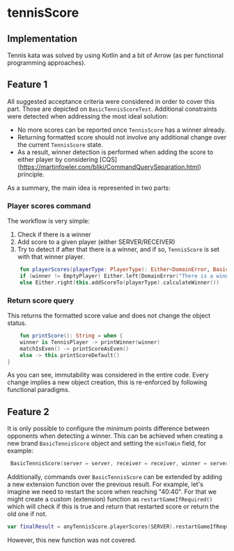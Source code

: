 # tennisScore
## Implementation
Tennis kata was solved by using Kotlin and a bit of Arrow (as per functional programming approaches).
## Feature 1
All suggested acceptance criteria were considered in order to cover this part. Those are depicted on
`BasicTennisScoreTest`. 
 Additional constraints were detected when addressing the most ideal solution:
- No more scores can be reported once `TennisScore` has a winner already.
- Returning formatted score should not involve any additional change over the current `TennisScore` state.
- As a result, winner detection is performed when adding the score to either player by considering [CQS]
  (https://martinfowler.com/bliki/CommandQuerySeparation.html) principle.

As a summary, the main idea is represented in two parts:
### Player scores command
The workflow is very simple:
1. Check if there is a winner
2. Add score to a given player (either SERVER/RECEIVER) 
3. Try to detect if after that there is a winner, and if so, `TennisScore` is set with that winner player.
```kotlin
    fun playerScores(playerType: PlayerType): Either<DomainError, BasicTennisScore> =
    if (winner != EmptyPlayer) Either.left(DomainError("There is a winner already"))
    else Either.right(this.addScoreTo(playerType).calculateWinner())
```
### Return score query
This returns the formatted score value and does not change the object status.
```kotlin
    fun printScore(): String = when {
    winner is TennisPlayer -> printWinner(winner)
    matchIsEven() -> printScoreAsEven()
    else -> this.printScoreDefault()
}
```
As you can see, immutability was considered in the entire code. Every change implies a new object creation, this is re-enforced by following functional paradigms. 

## Feature 2
It is only possible to configure the minimum points difference between opponents when detecting a winner. This can be 
achieved when creating a new brand `BasicTennisScore` object and setting the 
`minToWin` field, for example:
```kotlin
 BasicTennisScore(server = server, receiver = receiver, winner = server, minToWin = 0)
```
Additionally, commands over `BasicTennisScore` can be extended by adding a new extension function over the previous 
result. For example, let's imagine we need to restart the score when reaching "40:40". For that we might create a 
custom (extension) function as `restartGameIfRequired()` which will check if this is true and return that restarted 
score 
or return the old one if not.   
```kotlin
var finalResult = anyTennisScore.playerScores(SERVER).restartGameIfRequired()
```
However,  this new function was not covered. 


